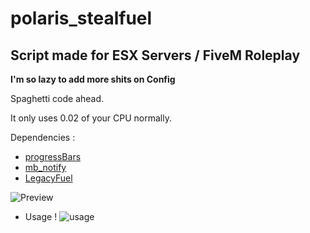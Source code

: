 # polaris_stealfuel
Script made for ESX Servers / FiveM Roleplay
-
__I'm so lazy to add more shits on Config__


Spaghetti code ahead.

It only uses 0.02 of your CPU normally.

Dependencies : 
- [progressBars](https://forum.cfx.re/t/release-progress-bars-1-0-standalone/)
- [mb_notify](https://github.com/jetpnix/mb_notify)
- [LegacyFuel](https://github.com/InZidiuZ/LegacyFuel)


![Preview](https://i.imgur.com/TQtsyZ0.jpg)
- Usage !
![usage](https://i.imgur.com/138jCnW.jpg)
